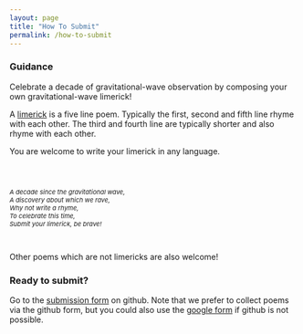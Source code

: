 ```yaml
---
layout: page
title: "How To Submit"
permalink: /how-to-submit
---
```




<h3>Guidance</h3>
<p>Celebrate a decade of gravitational-wave observation by composing your own gravitational-wave limerick!</p>
<p>A <a href="https://wordsforlife.org.uk/activities/how-write-limerick/">limerick</a> is a five line poem. Typically the first, second and fifth line rhyme with each other. The third and fourth line are typically shorter and also rhyme with each other.</p>   
<p>You are welcome to write your limerick in any language.</p>

<br>
<p style="font-size:11px" style="color:#3A003A;"><br><i>
A decade since the gravitational wave,<br>
A discovery about which we rave,<br> 
Why not write a rhyme,<br>
To celebrate this time,<br>
Submit your limerick, be brave!<br>
<br>
<br>    
</i></p>

<p>Other poems which are not limericks are also welcome!</p>

<h3>Ready to submit?</h3>
<p>Go to the <a href="https://github.com/hannahm8/gwlimericks/issues/new?template=new-limerick.yaml">submission form</a> on github. Note that we prefer to collect poems via the github form, but you could also use the <a href="https://forms.gle/iKjzHg75efZpm4wz6">google form</a> if github is not possible.</p>



